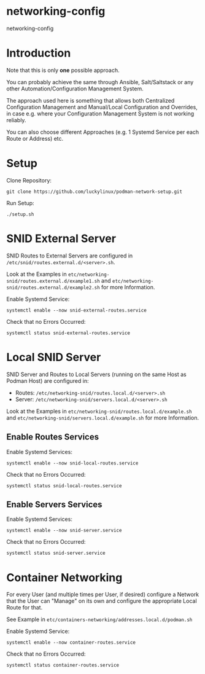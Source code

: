 # networking-config
networking-config

# Introduction
Note that this is only **one** possible approach.

You can probably achieve the same through Ansible, Salt/Saltstack or any other Automation/Configuration Management System.

The approach used here is something that allows both Centralized Configuration Management and Manual/Local Configuration and Overrides, in case e.g. where your Configuration Management System is not working reliably.

You can also choose different Approaches (e.g. 1 Systemd Service per each Route or Address) etc.

# Setup
Clone Repository:
```
git clone https://github.com/luckylinux/podman-network-setup.git
```

Run Setup:
```
./setup.sh
```
# SNID External Server
SNID Routes to External Servers are configured in `/etc/snid/routes.external.d/<server>.sh`.

Look at the Examples in `etc/networking-snid/routes.external.d/example1.sh` and `etc/networking-snid/routes.external.d/example2.sh` for more Information.

Enable Systemd Service:
```
systemctl enable --now snid-external-routes.service
```

Check that no Errors Occurred:
```
systemctl status snid-external-routes.service
```

# Local SNID Server
SNID Server and Routes to Local Servers (running on the same Host as Podman Host) are configured in:
- Routes: `/etc/networking-snid/routes.local.d/<server>.sh`
- Server: `/etc/networking-snid/servers.local.d/<server>.sh`

Look at the Examples in `etc/networking-snid/routes.local.d/example.sh` and `etc/networking-snid/servers.local.d/example.sh` for more Information.

## Enable Routes Services
Enable Systemd Services:
```
systemctl enable --now snid-local-routes.service
```

Check that no Errors Occurred:
```
systemctl status snid-local-routes.service
```

## Enable Servers Services
Enable Systemd Services:
```
systemctl enable --now snid-server.service
```

Check that no Errors Occurred:
```
systemctl status snid-server.service
```


# Container Networking
For every User (and multiple times per User, if desired) configure a Network that the User can "Manage" on its own and configure the appropriate Local Route for that.

See Example in `etc/containers-networking/addresses.local.d/podman.sh`

Enable Systemd Service:
```
systemctl enable --now container-routes.service
```

Check that no Errors Occurred:
```
systemctl status container-routes.service
```

